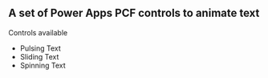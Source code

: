 ## A set of Power Apps PCF controls to animate text

Controls available
- Pulsing Text
- Sliding Text
- Spinning Text
